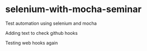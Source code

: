 # selenium-with-mocha-seminar
Test automation using selenium and mocha


Adding text to check github hooks

Testing web hooks again

